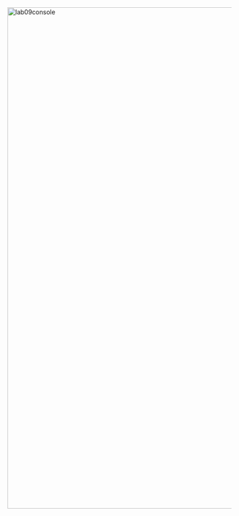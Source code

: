 <img width="1127" alt="lab09console" src="https://github.com/KC612/CPAN134lab09/assets/155512278/4adec10f-56ad-4ca8-93f9-2ef060673849">